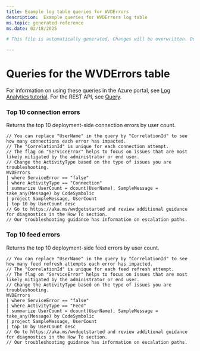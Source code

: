 ```yaml
---
title: Example log table queries for WVDErrors
description:  Example queries for WVDErrors log table
ms.topic: generated-reference
ms.date: 02/18/2025

# This file is automatically generated. Changes will be overwritten. Do not change this file directly. 

---
```


# Queries for the WVDErrors table

For information on using these queries in the Azure portal, see [Log Analytics tutorial](/azure/azure-monitor/logs/log-analytics-tutorial). For the REST API, see [Query](/rest/api/loganalytics/query).


### Top 10 connection errors  


Returns the top 10 deployment-side connection errors by user count.  

```query
// You can replace "UserName" in the query by "CorrelationId" to see how many connections each error has impacted.
// The "CorrelationId" is unique for each connection attempt. 
// The flag on "ServiceError" helps to focus on issues that are most likely mitigated by the administrator or end user.
// Change the ActivityType based on the type of issues you are troubleshooting. 
WVDErrors 
| where ServiceError == "false" 
| where ActivityType == "Connection"  
| summarize UserCount = dcount(UserName), SampleMessage = take_any(Message) by CodeSymbolic
| project SampleMessage, UserCount 
| top 10 by UserCount desc
// Go to https://aka.ms/wvdgetstarted and review additional guidance for diagnostics in the How To section.
// Our troubleshooting guidance has information on escalation paths.
```



### Top 10 feed errors  


Returns the top 10 deployment-side feed errors by user count.  

```query
// You can replace "UserName" in the query by "CorrelationId" to see how many feed refresh attempts each error has impacted.
// The "CorrelationId" is unique for each feed refresh attempt. 
// The flag on "ServiceError" helps to focus on issues that are most likely mitigated by the administrator or end user.
// Change the ActivityType based on the type of issues you are troubleshooting. 
WVDErrors 
| where ServiceError == "false" 
| where ActivityType == "Feed"  
| summarize UserCount = dcount(UserName), SampleMessage = take_any(Message) by CodeSymbolic
| project SampleMessage, UserCount 
| top 10 by UserCount desc
// Go to https://aka.ms/wvdgetstarted and review additional guidance for diagnostics in the How To section.
// Our troubleshooting guidance has information on escalation paths.
```

